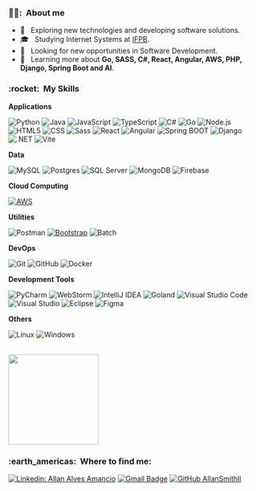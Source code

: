 <h3> 👱‍♂️: &nbsp;About me</h3>

- 🤔 &nbsp; Exploring new technologies and developing software solutions.
- 🎓 &nbsp; Studying Internet Systems at <a href="https://www.ifpb.edu.br/">IFPB</a>.
- 💼 &nbsp; Looking for new opportunities in Software Development.
- 🌱 &nbsp; Learning more about **Go, SASS, C#, React, Angular, AWS, PHP, Django, Spring Boot and AI**.

<h3> :rocket: &nbsp;My Skills</h3>

**Applications**

![Python](https://img.shields.io/badge/-Python-blue?style=for-the-badge&logo=python&logoColor=white)
![Java](https://img.shields.io/badge/-Java-007396?style=for-the-badge&logo=Java&logoColor=white)
![JavaScript](https://img.shields.io/badge/-JavaScript-yellow?style=for-the-badge&logo=javascript&logoColor=white)
![TypeScript](https://img.shields.io/badge/-TypeScript-3178C6?style=for-the-badge&logo=typescript&logoColor=white)
![C#](https://img.shields.io/badge/-C%23-239120?style=for-the-badge&logo=c-sharp&logoColor=white)
![Go](https://img.shields.io/badge/-Go-00ADD8?style=for-the-badge&logo=go&logoColor=white)
![Node.js](https://img.shields.io/badge/-Node.js-339933?style=for-the-badge&logo=node.js&logoColor=white)
![HTML5](https://img.shields.io/badge/-HTML5-orange?style=for-the-badge&logo=HTML5&logoColor=white)
![CSS](https://img.shields.io/badge/-CSS-1572B6?style=for-the-badge&logo=CSS3&logoColor=white)
![Sass](https://img.shields.io/badge/-Sass-CC6699?style=for-the-badge&logo=sass&logoColor=white)
![React](https://img.shields.io/badge/-React-61DAFB?style=for-the-badge&logo=react&logoColor=black)
![Angular](https://img.shields.io/badge/-Angular-red?style=for-the-badge&logo=angular&logoColor=white)
![Spring BOOT](https://img.shields.io/badge/-spring-58DF02?style=for-the-badge&logo=spring&logoColor=white)
![Django](https://img.shields.io/badge/-django-000000?style=for-the-badge&logo=django&logoColor=white)
![.NET](https://img.shields.io/badge/-.NET-5C2D91?style=for-the-badge&logo=.net&logoColor=white)
![Vite](https://img.shields.io/badge/-Vite-646CFF?style=for-the-badge&logo=vite&logoColor=white)

**Data**

![MySQL](https://img.shields.io/badge/-MySQL-blue?style=for-the-badge&logo=mysql&logoColor=white)
![Postgres](https://img.shields.io/badge/Postgres-316192?style=for-the-badge&logo=postgresql&logoColor=white)
![SQL Server](https://img.shields.io/badge/-SQL%20Server-CC2927?style=for-the-badge&logo=Microsoft%20SQL%20Server&logoColor=white)
![MongoDB](https://img.shields.io/badge/-MongoDB-47A248?style=for-the-badge&logo=mongodb&logoColor=white)
![Firebase](https://img.shields.io/badge/-Firebase-FFCA2C?style=for-the-badge&logo=firebase&logoColor=white)

**Cloud Computing**

[![AWS](https://img.shields.io/badge/AWS-Amazon%20Web%20Services-yellow?style=for-the-badge&logo=amazon-aws)](https://aws.amazon.com/)

**Utilities**

![Postman](https://img.shields.io/badge/-Postman-orange?style=for-the-badge&logo=postman&logoColor=white)
[![Bootstrap](https://img.shields.io/badge/-Bootstrap-7952B3?style=for-the-badge&logo=bootstrap&logoColor=white)](https://getbootstrap.com/)
![Batch](https://img.shields.io/badge/-Batch-4EAA25?style=for-the-badge&logo=windows&logoColor=white)

**DevOps**

![Git](https://img.shields.io/badge/-Git-orange?style=for-the-badge&logo=git&logoColor=white)
![GitHub](https://img.shields.io/badge/-GitHub-black?style=for-the-badge&logo=github&logoColor=white)
![Docker](https://img.shields.io/badge/-Docker-2496ED?style=for-the-badge&logo=docker&logoColor=white)

**Development Tools**

![PyCharm](https://img.shields.io/badge/PyCharm-A1A12E?style=for-the-badge&logo=pycharm&logoColor=white)
![WebStorm](https://img.shields.io/badge/WebStorm-02CCD8?style=for-the-badge&logo=webstorm&logoColor=white)
![IntelliJ IDEA](https://img.shields.io/badge/IntelliJ%20IDEA-FD2F5D?style=for-the-badge&logo=intellij-idea&logoColor=white)
![Goland](https://img.shields.io/badge/Goland-FD2F5D?style=for-the-badge&logo=goland&logoColor=white)
![Visual Studio Code](https://img.shields.io/badge/-Visual%20Studio%20Code-007ACC?style=for-the-badge&logo=visual-studio-code&logoColor=white)
![Visual Studio](https://img.shields.io/badge/-Visual%20Studio-5C2D91?style=for-the-badge&logo=visual-studio&logoColor=white)
![Eclipse](https://img.shields.io/badge/-Eclipse-2C2255?style=for-the-badge&logo=eclipse-ide&logoColor=white)
![Figma](https://img.shields.io/badge/-Figma-F24E1E?style=for-the-badge&logo=figma&logoColor=white)

**Others**

![Linux](https://img.shields.io/badge/-Linux-FCC624?style=for-the-badge&logo=linux&logoColor=black)
![Windows](https://img.shields.io/badge/-Windows-0078D6?style=for-the-badge&logo=windows&logoColor=white)


<br/>

<a href="https://github.com/AllanSmithll">
  <img height="180em" src="https://github-readme-stats.vercel.app/api?username=AllanSmithll&theme=dracula&show_icons=true" />
</a>

<br/>

<h3> :earth_americas: &nbsp;Where to find me: </h3> 

[![Linkedin: Allan Alves Amancio](https://img.shields.io/badge/-Linkedin-blue?style=for-the-badge&logo=Linkedin&logoColor=white&link=https://www.linkedin.com/in/allan-alves-amancio-211632197/)](https://www.linkedin.com/in/allan-alves-amancio-211632197/)
[![Gmail Badge](https://img.shields.io/badge/-contato.allanamancio@gmail.com-006bed?style=for-the-badge&logo=Gmail&logoColor=white&link=mailto:contato.allanamancio@gmail.com)](mailto:contato.allanamancio@gmail.com)
[![GitHub AllanSmithll]( https://img.shields.io/github/followers/AllanSmithll?label=follow&style=for-the-badge&logo=github)](https://github.com/AllanSmithll)
